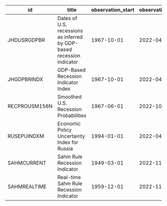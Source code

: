 | id            | title                                                                 | observation_start   | observation_end   |
|---------------|-----------------------------------------------------------------------|---------------------|-------------------|
| JHDUSRGDPBR   | Dates of U.S. recessions as inferred by GDP-based recession indicator | 1967-10-01          | 2022-04-01        |
| JHGDPBRINDX   | GDP-Based Recession Indicator Index                                   | 1967-10-01          | 2022-04-01        |
| RECPROUSM156N | Smoothed U.S. Recession Probabilities                                 | 1967-06-01          | 2022-10-01        |
| RUSEPUINDXM   | Economic Policy Uncertainty Index for Russia                          | 1994-01-01          | 2022-04-01        |
| SAHMCURRENT   | Sahm Rule Recession Indicator                                         | 1949-03-01          | 2022-11-01        |
| SAHMREALTIME  | Real-time Sahm Rule Recession Indicator                               | 1959-12-01          | 2022-11-01        |